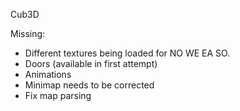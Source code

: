 Cub3D


Missing:

- Different textures being loaded for NO WE EA SO.
- Doors (available in first attempt)
- Animations
- Minimap needs to be corrected
- Fix map parsing